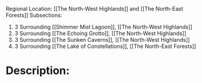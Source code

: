 Regional Location: [[The North-West Highlands]] and [[The North-East Forests]]
Subsections:
1. 3 Surrounding [[Shimmer Mist Lagoon]], [[The North-West Highlands]]
2. 3 Surrounding [[The Echoing Grotto]], [[The North-West Highlands]]
3. 3 Surrounding [[The Sunken Caverns]], [[The North-West Highlands]]
4. 3 Surrounding [[The Lake of Constellations]], [[The North-East Forests]]
# Description:
